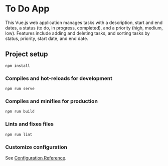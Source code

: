 # To Do App

This Vue.js web application manages tasks with a description, start and end dates, a status (to do, in progress, completed), and a priority (high, medium, low). Features include adding and deleting tasks, and sorting tasks by status, priority, start date, and end date.

## Project setup
```
npm install
```

### Compiles and hot-reloads for development
```
npm run serve
```

### Compiles and minifies for production
```
npm run build
```

### Lints and fixes files
```
npm run lint
```

### Customize configuration
See [Configuration Reference](https://cli.vuejs.org/config/).
